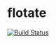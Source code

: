 # flotate

[![Build Status](https://travis-ci.org/jareware/flotate.svg?branch=master)](https://travis-ci.org/jareware/flotate)
